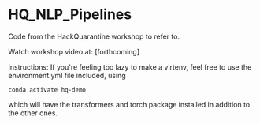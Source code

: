 # HQ_NLP_Pipelines
 Code from the HackQuarantine workshop to refer to. 

Watch workshop video at: [forthcoming]

Instructions:
If you're feeling too lazy to make a virtenv, feel free to use the environment.yml file included, using
```
conda activate hq-demo
```
which will have the transformers and torch package installed in addition to the other ones.
